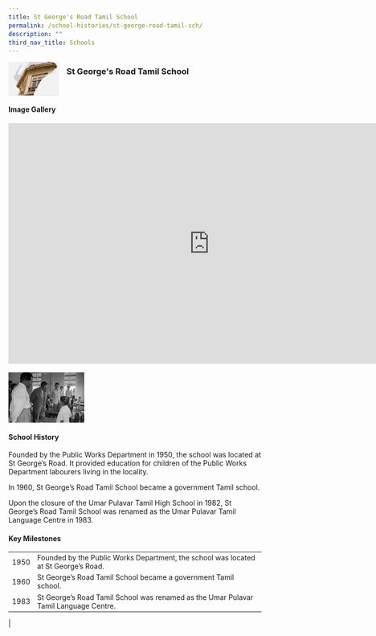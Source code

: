 ```yaml
---
title: St George's Road Tamil School
permalink: /school-histories/st-george-road-tamil-sch/
description: ""
third_nav_title: Schools
---
```

<img align="left" style="width:20%;margin-right:15px;" src="/images/stgeorgeroadtamil1.png">

### **St George's Road Tamil School**

<br clear="left">

#### **Image Gallery**

<iframe src="https://docs.google.com/presentation/d/e/2PACX-1vQ__vYAFF2Fjr_s6MdMOyRpK4jNqb7Adsaeo42BFDvawFSdC60U966bFcIxKjYONMsMaOU-WkAVVkYL/embed?start=false&amp;loop=true&amp;delayms=5000" frameborder="0" width="800" height="479" allowfullscreen="true"></iframe>

<p><a href="/images/stgeorgeroadtamil2.jpg">  
<img align="left" style="width:30%;margin-right:15px;" src="/images/stgeorgeroadtamil2.jpg">
</a></p>

<br clear="left">

#### **School History**
Founded by the Public Works Department in 1950, the school was located at St George’s Road. It provided education for children of the Public Works Department labourers living in the locality.

In 1960, St George’s Road Tamil School became a government Tamil school.

Upon the closure of the Umar Pulavar Tamil High School in 1982, St George’s Road Tamil School was renamed as the Umar Pulavar Tamil Language Centre in 1983.

#### **Key Milestones**

|  |  |
|:---:|---|
| 1950 | Founded by the Public Works Department, the school was located at St George’s Road. |
| 1960 | St George’s Road Tamil School became a government Tamil school. |
| 1983 | St George’s Road Tamil School was renamed as the Umar Pulavar Tamil Language Centre. |
|
